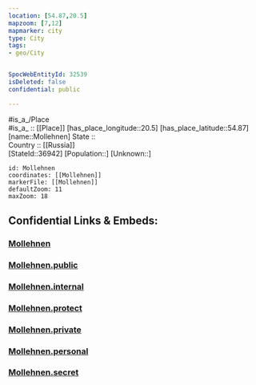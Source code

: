```yaml
---
location: [54.87,20.5] 
mapzoom: [7,12] 
mapmarker: city 
type: City
tags:
- geo/City


SpocWebEntityId: 32539
isDeleted: false
confidential: public

---
```

#is_a_/Place  
#is_a_ :: [[Place]] 
[has_place_longitude::20.5] 
[has_place_latitude::54.87] 
[name::Mollehnen] 
State ::  
Country :: [[Russia]]  
[StateId::36942] 
[Population::] 
[Unknown::] 


```leaflet
id: Mollehnen
coordinates: [[Mollehnen]] 
markerFile: [[Mollehnen]] 
defaultZoom: 11 
maxZoom: 18
```


## Confidential Links & Embeds: 

### [Mollehnen](/_Standards/Earth/Continent/Europe/Europe~East/Russia/Russia~NorthWest/Kaliningrad~Oblast/City/Mollehnen.md) 

### [Mollehnen.public](/_public/Earth/Continent/Europe/Europe~East/Russia/Russia~NorthWest/Kaliningrad~Oblast/City/Mollehnen.public.md) 

### [Mollehnen.internal](/_internal/Earth/Continent/Europe/Europe~East/Russia/Russia~NorthWest/Kaliningrad~Oblast/City/Mollehnen.internal.md) 

### [Mollehnen.protect](/_protect/Earth/Continent/Europe/Europe~East/Russia/Russia~NorthWest/Kaliningrad~Oblast/City/Mollehnen.protect.md) 

### [Mollehnen.private](/_private/Earth/Continent/Europe/Europe~East/Russia/Russia~NorthWest/Kaliningrad~Oblast/City/Mollehnen.private.md) 

### [Mollehnen.personal](/_personal/Earth/Continent/Europe/Europe~East/Russia/Russia~NorthWest/Kaliningrad~Oblast/City/Mollehnen.personal.md) 

### [Mollehnen.secret](/_secret/Earth/Continent/Europe/Europe~East/Russia/Russia~NorthWest/Kaliningrad~Oblast/City/Mollehnen.secret.md)

